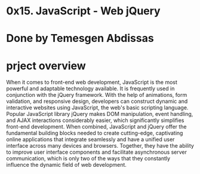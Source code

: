 # 0x15. JavaScript - Web jQuery
# Done by Temesgen Abdissas
# prject overview

When it comes to front-end web development, JavaScript is the most powerful and adaptable technology available. It is frequently used in conjunction with the jQuery framework. With the help of animations, form validation, and responsive design, developers can construct dynamic and interactive websites using JavaScript, the web's basic scripting language. Popular JavaScript library jQuery makes DOM manipulation, event handling, and AJAX interactions considerably easier, which significantly simplifies front-end development. When combined, JavaScript and jQuery offer the fundamental building blocks needed to create cutting-edge, captivating online applications that integrate seamlessly and have a unified user interface across many devices and browsers. Together, they have the ability to improve user interface components and facilitate asynchronous server communication, which is only two of the ways that they constantly influence the dynamic field of web development.

